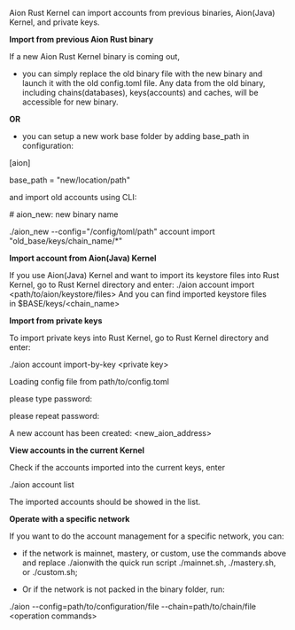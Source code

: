 Aion Rust Kernel can import accounts from previous binaries, Aion(Java)
Kernel, and private keys.

**Import from previous Aion Rust binary**

If a new Aion Rust Kernel binary is coming out,

  - you can simply replace the old binary file with the new binary and
    launch it with the old config.toml file. Any data from the old
    binary, including chains(databases), keys(accounts) and caches, will
    be accessible for new binary.

**OR**

  - you can setup a new work base folder by adding base\_path in
    configuration:

\[aion\]

base\_path = "new/location/path"

and import old accounts using CLI:

\# aion\_new: new binary name

./aion\_new --config="/config/toml/path" account import
"old\_base/keys/chain\_name/\*"

**Import account from Aion(Java) Kernel**

If you use Aion(Java) Kernel and want to import its keystore files into
Rust Kernel, go to Rust Kernel directory and enter: ./aion account
import \<path/to/aion/keystore/files\> And you can find imported
keystore files in $BASE/keys/\<chain\_name\>

**Import from private keys**

To import private keys into Rust Kernel, go to Rust Kernel directory and
enter:

./aion account import-by-key \<private key\>

Loading config file from path/to/config.toml

please type password:

please repeat password:

A new account has been created: \<new\_aion\_address\>

**View accounts in the current Kernel**

Check if the accounts imported into the current keys, enter

./aion account list

The imported accounts should be showed in the list.

**Operate with a specific network**

If you want to do the account management for a specific network, you
can:

  - if the network is mainnet, mastery, or custom, use the commands
    above and replace ./aionwith the quick run
    script ./mainnet.sh, ./mastery.sh, or ./custom.sh;

  - Or if the network is not packed in the binary folder, run:

./aion --config=path/to/configuration/file --chain=path/to/chain/file
\<operation commands\>
